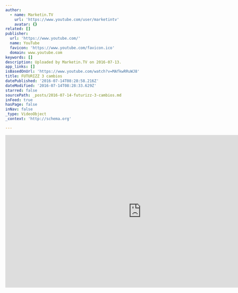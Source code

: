 ```yaml
---
author:
  - name: Marketin.TV
    url: 'https://www.youtube.com/user/marketintv'
    avatar: {}
related: []
publisher:
  url: 'https://www.youtube.com/'
  name: YouTube
  favicon: 'https://www.youtube.com/favicon.ico'
  domain: www.youtube.com
keywords: []
description: Uploaded by Marketin.TV on 2016-07-13.
app_links: []
isBasedOnUrl: 'https://www.youtube.com/watch?v=MAfkwRRuWJ8'
title: FUTURIZZ 3 cambios
datePublished: '2016-07-14T08:28:58.216Z'
dateModified: '2016-07-14T08:28:33.629Z'
starred: false
sourcePath: _posts/2016-07-14-futurizz-3-cambios.md
inFeed: true
hasPage: false
inNav: false
_type: VideoObject
_context: 'http://schema.org'

---
```

<iframe src="https://cdn.embedly.com/widgets/media.html?src=https%3A%2F%2Fwww.youtube.com%2Fembed%2FMAfkwRRuWJ8%3Ffeature%3Doembed&amp;url=http%3A%2F%2Fwww.youtube.com%2Fwatch%3Fv%3DMAfkwRRuWJ8&amp;image=https%3A%2F%2Fi.ytimg.com%2Fvi%2FMAfkwRRuWJ8%2Fhqdefault.jpg&amp;key=b7d04c9b404c499eba89ee7072e1c4f7&amp;type=text%2Fhtml&amp;schema=youtube" width="854" height="480" scrolling="no" frameborder="0" allowfullscreen="" style=""></iframe>